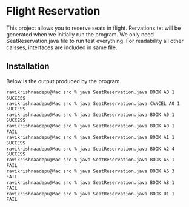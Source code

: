 # Flight Reservation

This project allows you to reserve seats in flight. Rervations.txt will be generated when we initially run the program. We only need SeatReservation.java file to run test everything. For readability all other calsses, interfaces are included in same file.
## Installation
Below is the output produced by the program
```sh
ravikrishnaadepu@Mac src % java SeatReservation.java BOOK A0 1
SUCCESS
ravikrishnaadepu@Mac src % java SeatReservation.java CANCEL A0 1
SUCCESS
ravikrishnaadepu@Mac src % java SeatReservation.java BOOK A0 1  
SUCCESS
ravikrishnaadepu@Mac src % java SeatReservation.java BOOK A0 1
FAIL
ravikrishnaadepu@Mac src % java SeatReservation.java BOOK A1 1
SUCCESS
ravikrishnaadepu@Mac src % java SeatReservation.java BOOK A2 4  
SUCCESS
ravikrishnaadepu@Mac src % java SeatReservation.java BOOK A5 1
FAIL
ravikrishnaadepu@Mac src % java SeatReservation.java BOOK A6 3
FAIL
ravikrishnaadepu@Mac src % java SeatReservation.java BOOK A8 1
FAIL
ravikrishnaadepu@Mac src % java SeatReservation.java BOOK U1 1
FAIL

